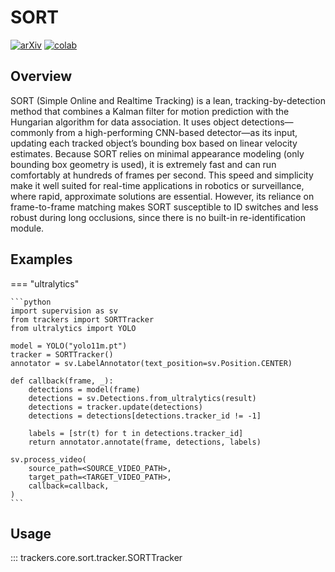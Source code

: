 # SORT

[![arXiv](https://img.shields.io/badge/arXiv-1602.00763-b31b1b.svg)](https://arxiv.org/abs/1602.00763)
[![colab](https://colab.research.google.com/assets/colab-badge.svg)](...)

## Overview

SORT (Simple Online and Realtime Tracking) is a lean, tracking-by-detection method that combines a Kalman filter for motion prediction with the Hungarian algorithm for data association. It uses object detections—commonly from a high-performing CNN-based detector—as its input, updating each tracked object’s bounding box based on linear velocity estimates. Because SORT relies on minimal appearance modeling (only bounding box geometry is used), it is extremely fast and can run comfortably at hundreds of frames per second. This speed and simplicity make it well suited for real-time applications in robotics or surveillance, where rapid, approximate solutions are essential. However, its reliance on frame-to-frame matching makes SORT susceptible to ID switches and less robust during long occlusions, since there is no built-in re-identification module.

## Examples

=== "ultralytics"

    ```python
    import supervision as sv
    from trackers import SORTTracker
    from ultralytics import YOLO

    model = YOLO("yolo11m.pt")
    tracker = SORTTracker()
    annotator = sv.LabelAnnotator(text_position=sv.Position.CENTER)

    def callback(frame, _):
        detections = model(frame)
        detections = sv.Detections.from_ultralytics(result)
        detections = tracker.update(detections)
        detections = detections[detections.tracker_id != -1]

        labels = [str(t) for t in detections.tracker_id]
        return annotator.annotate(frame, detections, labels)

    sv.process_video(
        source_path=<SOURCE_VIDEO_PATH>,
        target_path=<TARGET_VIDEO_PATH>,
        callback=callback,
    )
    ```

## Usage

::: trackers.core.sort.tracker.SORTTracker
